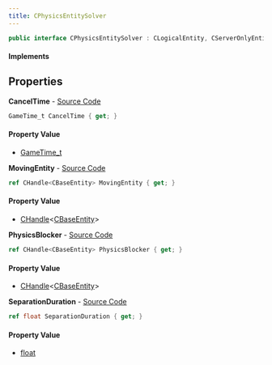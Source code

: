```yaml
---
title: CPhysicsEntitySolver
---
```


```csharp
public interface CPhysicsEntitySolver : CLogicalEntity, CServerOnlyEntity, CBaseEntity, CEntityInstance, ISchemaClass<CEntityInstance>, ISchemaClass<CBaseEntity>, ISchemaClass<CServerOnlyEntity>, ISchemaClass<CLogicalEntity>, ISchemaClass<CPhysicsEntitySolver>, ISchemaField, ISchemaClass, INativeHandle
```

#### Implements

## Properties

**CancelTime** - [Source Code](https://github.com/swiftly-solution/swiftlys2/blob/master/managed/src/SwiftlyS2.Generated/Schemas/Interfaces/CPhysicsEntitySolver.cs#L22)

```csharp
GameTime_t CancelTime { get; }
```

#### Property Value

- [GameTime_t](/docs/api/shared/schemadefinitions/gametime_t)

**MovingEntity** - [Source Code](https://github.com/swiftly-solution/swiftlys2/blob/master/managed/src/SwiftlyS2.Generated/Schemas/Interfaces/CPhysicsEntitySolver.cs#L16)

```csharp
ref CHandle<CBaseEntity> MovingEntity { get; }
```

#### Property Value

- [CHandle](/docs/api/shared/natives/chandle-1)<[CBaseEntity](/docs/api/shared/schemadefinitions/cbaseentity)>

**PhysicsBlocker** - [Source Code](https://github.com/swiftly-solution/swiftlys2/blob/master/managed/src/SwiftlyS2.Generated/Schemas/Interfaces/CPhysicsEntitySolver.cs#L18)

```csharp
ref CHandle<CBaseEntity> PhysicsBlocker { get; }
```

#### Property Value

- [CHandle](/docs/api/shared/natives/chandle-1)<[CBaseEntity](/docs/api/shared/schemadefinitions/cbaseentity)>

**SeparationDuration** - [Source Code](https://github.com/swiftly-solution/swiftlys2/blob/master/managed/src/SwiftlyS2.Generated/Schemas/Interfaces/CPhysicsEntitySolver.cs#L20)

```csharp
ref float SeparationDuration { get; }
```

#### Property Value

- [float](https://learn.microsoft.com/dotnet/api/system.single)


